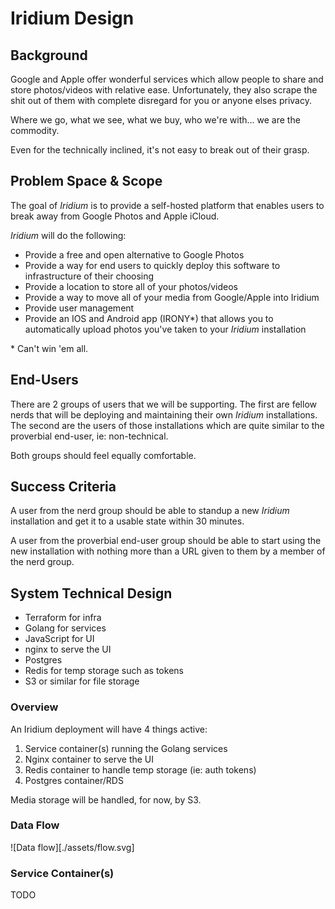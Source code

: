 # Iridium Design

## Background

Google and Apple offer wonderful services which allow people to share and store photos/videos with relative ease. Unfortunately, they also scrape the shit out of them with complete disregard for you or anyone elses privacy.

Where we go, what we see, what we buy, who we're with... we are the commodity.

Even for the technically inclined, it's not easy to break out of their grasp.

## Problem Space & Scope

The goal of *Iridium* is to provide a self-hosted platform that enables users to break away from Google Photos and Apple iCloud.

*Iridium* will do the following:

* Provide a free and open alternative to Google Photos
* Provide a way for end users to quickly deploy this software to infrastructure of their choosing
* Provide a location to store all of your photos/videos
* Provide a way to move all of your media from Google/Apple into Iridium
* Provide user management
* Provide an IOS and Android app (IRONY\*) that allows you to automatically upload photos you've taken to your *Iridium* installation

\* Can't win 'em all.

## End-Users

There are 2 groups of users that we will be supporting. The first are fellow nerds that will be deploying and maintaining their own *Iridium* installations. The second are the users of those installations which are quite similar to the proverbial end-user, ie: non-technical.

Both groups should feel equally comfortable.

## Success Criteria

A user from the nerd group should be able to standup a new *Iridium* installation and get it to a usable state within 30 minutes.

A user from the proverbial end-user group should be able to start using the new installation with nothing more than a URL given to them by a member of the nerd group.

## System Technical Design

* Terraform for infra
* Golang for services
* JavaScript for UI
* nginx to serve the UI
* Postgres
* Redis for temp storage such as tokens
* S3 or similar for file storage

### Overview

An Iridium deployment will have 4 things active:

1. Service container(s) running the Golang services
1. Nginx container to serve the UI
1. Redis container to handle temp storage (ie: auth tokens)
1. Postgres container/RDS

Media storage will be handled, for now, by S3.

### Data Flow

![Data flow][./assets/flow.svg]


### Service Container(s)

TODO
